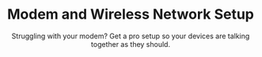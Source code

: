 ---
sort_key: 15
category_sort_key: 1
layout: "sku"
id: modem-wireless-network-setup-modem
title: "Modem and Wireless Network Setup"
heading: "Modem and Wireless Network Setup"
subtitle: "Struggling with your modem? Get a pro setup so your devices are talking together as they should."
category: "On-Demand Support"
category_description: "Technical support at on-demand rates."
features:
 - feature: "As part of our Modem setup service we’ll visit your place and" - feature: "Includes connecting the modem router supplied by the ISP or customer to the internet via a ethernet connection" - feature: "Connect up to 5 wireless devices" - feature: "Change the SSID name and password as agreed with customer and record for customer in customer red folder" - feature: "Measure the wireless internet speed in 3 locations in the home" - feature: "All cables neatly concealed" - feature: "Clean up and remove rubbish"
price: "159"
unit: "modem"
australia_only: "Yes"
---